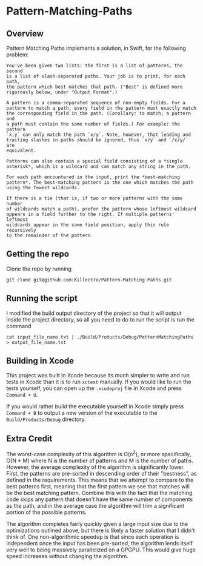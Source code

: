 # Pattern-Matching-Paths

## Overview
Pattern Matching Paths implements a solution, in Swift, for the following problem:

    You've been given two lists: the first is a list of patterns, the second
    is a list of slash-separated paths. Your job is to print, for each path,
    the pattern which best matches that path. ("Best" is defined more
    rigorously below, under "Output Format".)
    
    A pattern is a comma-separated sequence of non-empty fields. For a
    pattern to match a path, every field in the pattern must exactly match
    the corresponding field in the path. (Corollary: to match, a pattern and
    a path must contain the same number of fields.) For example: the pattern
    `x,y` can only match the path `x/y`. Note, however, that leading and
    trailing slashes in paths should be ignored, thus `x/y` and `/x/y/` are
    equivalent.
    
    Patterns can also contain a special field consisting of a *single
    asterisk*, which is a wildcard and can match any string in the path.

    For each path encountered in the input, print the *best-matching
    pattern*. The best-matching pattern is the one which matches the path
    using the fewest wildcards.
    
    If there is a tie (that is, if two or more patterns with the same number
    of wildcards match a path), prefer the pattern whose leftmost wildcard
    appears in a field further to the right. If multiple patterns' leftmost
    wildcards appear in the same field position, apply this rule recursively
    to the remainder of the pattern.

## Getting the repo

Clone the repo by running
```
git clone git@github.com:Killectro/Pattern-Matching-Paths.git
```

## Running the script

I modified the build output directory of the project so that it will output inside the project directory, so all you need to do to run the script is run the command
```
cat input_file_name.txt | ./Build/Products/Debug/PatternMatchingPaths > output_file_name.txt
```

## Building in Xcode

This project was built in Xcode because its much simpler to write and run tests in Xcode than it is to run `xctest` manually. If you would like to run the tests yourself, you can open up the `.xcodeproj` file in Xcode and press `Command + U`. 

If you would rather build the executable yourself in Xcode simply press `Command + B` to output a new version of the executable to the `Build/Products/Debug` directory.

## Extra Credit

The worst-case complexity of this algorithm is O(n<sup>2</sup>), or more specifically, O(N * M) where N is the number of patterns and M is the number of paths. However, the average complexity of the algorithm is significantly lower. First, the patterns are pre-sorted in descending order of their "bestness", as defined in the requirements. This means that we attempt to compare to the best patterns first, meaning that the first pattern we see that matches will be the best matching pattern. Combine this with the fact that the matching code skips any pattern that doesn't have the same number of components as the path, and in the average case the algorithm will trim a significant portion of the possible patterns.

The algorithm completes fairly quickly given a large input size due to the optimizations outlined above, but there is likely a faster solution that I didn't think of. One non-algorithmic speedup is that since each operation is independent once the input has been pre-sorted, the algorithm lends itself very well to being massively parallelized on a GPGPU. This would give huge speed increases without changing the algorithm.
